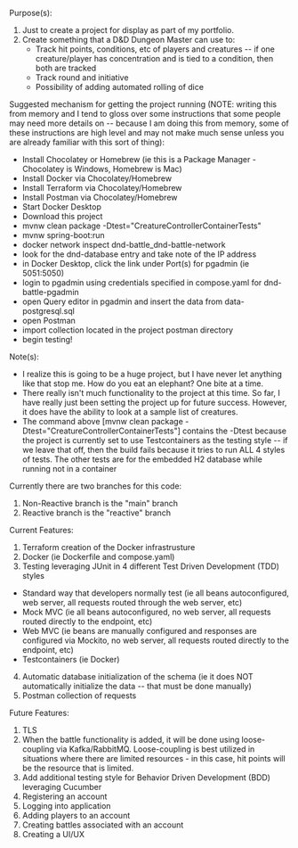 Purpose(s):
1) Just to create a project for display as part of my portfolio.
2) Create something that a D&D Dungeon Master can use to:
    - Track hit points, conditions, etc of players and creatures -- if one creature/player has concentration and is tied to a condition, then both are tracked
    - Track round and initiative
    - Possibility of adding automated rolling of dice

Suggested mechanism for getting the project running (NOTE: writing this from memory and I tend to gloss over some instructions that some people may need more details on -- because I am doing this from memory, some of these instructions are high level and may not make much sense unless you are already familiar with this sort of thing):
- Install Chocolatey or Homebrew (ie this is a Package Manager - Chocolatey is Windows, Homebrew is Mac)
- Install Docker via Chocolatey/Homebrew
- Install Terraform via Chocolatey/Homebrew
- Install Postman via Chocolatey/Homebrew
- Start Docker Desktop
- Download this project
- mvnw clean package -Dtest="CreatureControllerContainerTests"
- mvnw spring-boot:run
- docker network inspect dnd-battle_dnd-battle-network
- look for the dnd-database entry and take note of the IP address
- in Docker Desktop, click the link under Port(s) for pgadmin (ie 5051:5050)
- login to pgadmin using credentials specified in compose.yaml for dnd-battle-pgadmin
- open Query editor in pgadmin and insert the data from data-postgresql.sql
- open Postman
- import collection located in the project postman directory
- begin testing!

Note(s):
- I realize this is going to be a huge project, but I have never let anything like that stop me.  How do you eat an elephant? One bite at a time.
- There really isn't much functionality to the project at this time.  So far, I have really just been setting the project up for future success.  However, it does have the ability to look at a sample list of creatures.
- The command above [mvnw clean package -Dtest="CreatureControllerContainerTests"] contains the -Dtest because the project is currently set to use Testcontainers as the testing style -- if we leave that off, then the build fails because it tries to run ALL 4 styles of tests. The other tests are for the embedded H2 database while running not in a container

Currently there are two branches for this code:
1) Non-Reactive branch is the "main" branch
2) Reactive branch is the "reactive" branch

Current Features:
1) Terraform creation of the Docker infrastrusture
2) Docker (ie Dockerfile and compose.yaml)
3) Testing leveraging JUnit in 4 different Test Driven Development (TDD) styles
  - Standard way that developers normally test (ie all beans autoconfigured, web server, all requests routed through the web server, etc)
  - Mock MVC (ie all beans autoconfigured, no web server, all requests routed directly to the endpoint, etc)
  - Web MVC (ie beans are manually configured and responses are configured via Mockito, no web server, all requests routed directly to the endpoint, etc)
  - Testcontainers (ie Docker)
4) Automatic database initialization of the schema (ie it does NOT automatically initialize the data -- that must be done manually)
5) Postman collection of requests

Future Features:
1) TLS
2) When the battle functionality is added, it will be done using loose-coupling via Kafka/RabbitMQ. Loose-coupling is best utilized in situations where there are limited resources - in this case, hit points will be the resource that is limited.
3) Add additional testing style for Behavior Driven Development (BDD) leveraging Cucumber
4) Registering an account
5) Logging into application
6) Adding players to an account
7) Creating battles associated with an account
8) Creating a UI/UX
